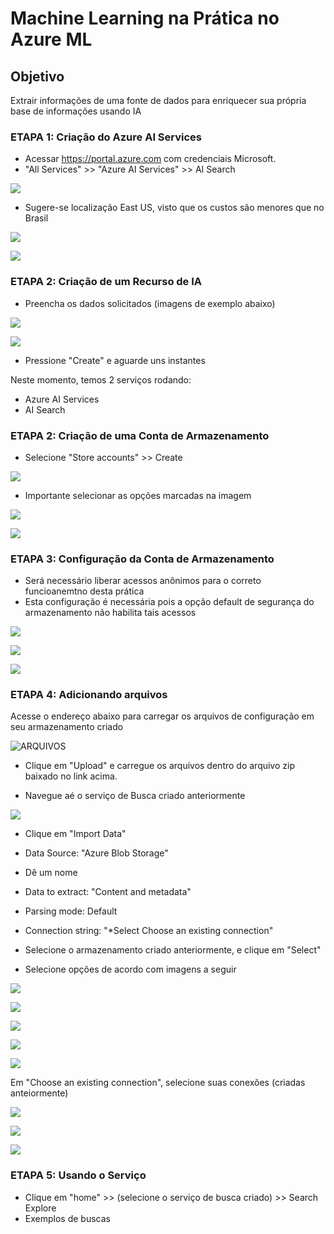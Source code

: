 # Machine Learning na Prática no Azure ML

## Objetivo
Extrair informações de uma fonte de dados para enriquecer sua própria base de informações usando IA


### ETAPA 1: Criação do Azure AI Services
- Acessar https://portal.azure.com com credenciais Microsoft.
- "All Services" >> "Azure AI Services" >> AI Search

![](https://github.com/rafalealsilva/DIO-Microsoft-Azure-AI-Fundamentals/blob/6c72c689b68b5c3b0c3215e24716b2667c545c09/lab_04%20Cognitive%20Search/misc/Screenshot_1.jpg)

- Sugere-se localização East US, visto que os custos são menores que no Brasil

![](https://github.com/rafalealsilva/DIO-Microsoft-Azure-AI-Fundamentals/blob/6c72c689b68b5c3b0c3215e24716b2667c545c09/lab_04%20Cognitive%20Search/misc/Screenshot_3.jpg)

![](https://github.com/rafalealsilva/DIO-Microsoft-Azure-AI-Fundamentals/blob/6c72c689b68b5c3b0c3215e24716b2667c545c09/lab_04%20Cognitive%20Search/misc/Screenshot_4.jpg)


### ETAPA 2: Criação de um Recurso de IA

- Preencha os dados solicitados (imagens de exemplo abaixo)

![](https://github.com/rafalealsilva/DIO-Microsoft-Azure-AI-Fundamentals/blob/771c3e6d52b04e5b522a8f9818b329ed2328d60b/lab_04%20Cognitive%20Search/misc/Screenshot_5.jpg)

![](https://github.com/rafalealsilva/DIO-Microsoft-Azure-AI-Fundamentals/blob/771c3e6d52b04e5b522a8f9818b329ed2328d60b/lab_04%20Cognitive%20Search/misc/Screenshot_6.jpg)

- Pressione "Create" e aguarde uns instantes

Neste momento, temos 2 serviços rodando:
- Azure AI Services
- AI Search


### ETAPA 2: Criação de uma Conta de Armazenamento

- Selecione "Store accounts" >> Create

![](https://github.com/rafalealsilva/DIO-Microsoft-Azure-AI-Fundamentals/blob/c77fa7ee9315a395da9282167d2a48fde4c81b18/lab_04%20Cognitive%20Search/misc/Screenshot_7.jpg)

- Importante selecionar as opções marcadas na imagem

![](https://github.com/rafalealsilva/DIO-Microsoft-Azure-AI-Fundamentals/blob/c77fa7ee9315a395da9282167d2a48fde4c81b18/lab_04%20Cognitive%20Search/misc/Screenshot_8.jpg)

![](https://github.com/rafalealsilva/DIO-Microsoft-Azure-AI-Fundamentals/blob/c77fa7ee9315a395da9282167d2a48fde4c81b18/lab_04%20Cognitive%20Search/misc/Screenshot_9.jpg)


### ETAPA 3: Configuração da Conta de Armazenamento

- Será necessário liberar acessos anônimos para o correto funcioanemtno desta prática
- Esta configuração é necessária pois a opção default de segurança do armazenamento não habilita tais acessos

![](https://github.com/rafalealsilva/DIO-Microsoft-Azure-AI-Fundamentals/blob/7fe7484674f8e3c66ee84b18e84662cbbaf7d362/lab_04%20Cognitive%20Search/misc/Screenshot_10.jpg)

![](https://github.com/rafalealsilva/DIO-Microsoft-Azure-AI-Fundamentals/blob/7fe7484674f8e3c66ee84b18e84662cbbaf7d362/lab_04%20Cognitive%20Search/misc/Screenshot_11.jpg)

![](https://github.com/rafalealsilva/DIO-Microsoft-Azure-AI-Fundamentals/blob/7fe7484674f8e3c66ee84b18e84662cbbaf7d362/lab_04%20Cognitive%20Search/misc/Screenshot_12.jpg)


### ETAPA 4: Adicionando arquivos

Acesse o endereço abaixo para carregar os arquivos de configuração em seu armazenamento criado

![ARQUIVOS](https://aka.ms/mslearn-coffee-reviews)

- Clique em "Upload" e carregue os arquivos dentro do arquivo zip baixado no link acima.

- Navegue aé o serviço de Busca criado anteriormente

![](https://github.com/rafalealsilva/DIO-Microsoft-Azure-AI-Fundamentals/blob/7f496d5f12d683b9c5ee28c146d7b1400d02c114/lab_04%20Cognitive%20Search/misc/Screenshot_13.jpg)

- Clique em "Import Data"
- Data Source: "Azure Blob Storage"
- Dê um nome
- Data to extract: "Content and metadata"
- Parsing mode: Default
- Connection string: "*Select Choose an existing connection"
- Selecione o armazenamento criado anteriormente, e clique em "Select"

- Selecione opções de acordo com imagens a seguir

![](https://github.com/rafalealsilva/DIO-Microsoft-Azure-AI-Fundamentals/blob/f9b682114d3e34a99049a03c193d3d6944c3882d/lab_04%20Cognitive%20Search/misc/Screenshot_14.jpg)

![](https://github.com/rafalealsilva/DIO-Microsoft-Azure-AI-Fundamentals/blob/f9b682114d3e34a99049a03c193d3d6944c3882d/lab_04%20Cognitive%20Search/misc/Screenshot_15.jpg)

![](https://github.com/rafalealsilva/DIO-Microsoft-Azure-AI-Fundamentals/blob/f9b682114d3e34a99049a03c193d3d6944c3882d/lab_04%20Cognitive%20Search/misc/Screenshot_16.jpg)

![](https://github.com/rafalealsilva/DIO-Microsoft-Azure-AI-Fundamentals/blob/f9b682114d3e34a99049a03c193d3d6944c3882d/lab_04%20Cognitive%20Search/misc/Screenshot_17.jpg)

![](https://github.com/rafalealsilva/DIO-Microsoft-Azure-AI-Fundamentals/blob/f9b682114d3e34a99049a03c193d3d6944c3882d/lab_04%20Cognitive%20Search/misc/Screenshot_18.jpg)


Em "Choose an existing connection", selecione suas conexões (criadas anteiormente)

![](https://github.com/rafalealsilva/DIO-Microsoft-Azure-AI-Fundamentals/blob/f9b682114d3e34a99049a03c193d3d6944c3882d/lab_04%20Cognitive%20Search/misc/Screenshot_19.jpg)

![](https://github.com/rafalealsilva/DIO-Microsoft-Azure-AI-Fundamentals/blob/f9b682114d3e34a99049a03c193d3d6944c3882d/lab_04%20Cognitive%20Search/misc/Screenshot_20.jpg)

![](https://github.com/rafalealsilva/DIO-Microsoft-Azure-AI-Fundamentals/blob/f9b682114d3e34a99049a03c193d3d6944c3882d/lab_04%20Cognitive%20Search/misc/Screenshot_21.jpg)


### ETAPA 5: Usando o Serviço

- Clique em "home" >> (selecione o serviço de busca criado) >> Search Explore
- Exemplos de buscas 





